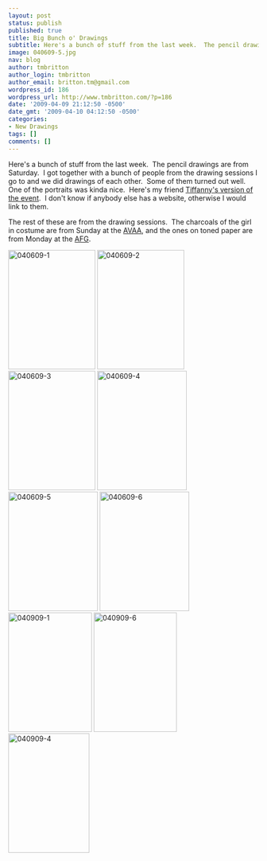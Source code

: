 ```yaml
---
layout: post
status: publish
published: true
title: Big Bunch o' Drawings
subtitle: Here's a bunch of stuff from the last week.  The pencil drawings are from Saturday.
image: 040609-5.jpg
nav: blog
author: tmbritton
author_login: tmbritton
author_email: britton.tm@gmail.com
wordpress_id: 186
wordpress_url: http://www.tmbritton.com/?p=186
date: '2009-04-09 21:12:50 -0500'
date_gmt: '2009-04-10 04:12:50 -0500'
categories:
- New Drawings
tags: []
comments: []
---
```

<p>Here's a bunch of stuff from the last week.  The pencil drawings are from Saturday.  I got together with a bunch of people from the drawing sessions I go to and we did drawings of each other.  Some of them turned out well.  One of the portraits was kinda nice.  Here's my friend <a href="http://tiffannysketchbook.blogspot.com/2009/04/short-poses-of-my-friends-in-charcoal.html" target="_blank">Tiffanny's version of the event</a>.  I don't know if anybody else has a website, otherwise I would link to them.</p>
<p>The rest of these are from the drawing sessions.  The charcoals of the girl in costume are from Sunday at the <a href="http://www.avaaonline.org/">AVAA</a>, and the ones on toned paper are from Monday at the <a href="http://austinfigurative.com/">AFG</a>.</p>
<p><a class="tt-flickr tt-flickr-Small" title="040609-1" href="http://www.tmbritton.com/art/photo/3416651831/040609-1.html"><img class="alignnone" src="http://farm4.static.flickr.com/3392/3416651831_e09b8af960_m.jpg" alt="040609-1" width="175" height="240" /></a> <a class="tt-flickr tt-flickr-Small" title="040609-2" href="http://www.tmbritton.com/art/photo/3416651895/040609-2.html"><img class="alignnone" src="http://farm4.static.flickr.com/3661/3416651895_5dc740540b_m.jpg" alt="040609-2" width="175" height="240" /></a> <a class="tt-flickr tt-flickr-Small" title="040609-3" href="http://www.tmbritton.com/art/photo/3416651937/040609-3.html"><img class="alignnone" src="http://farm4.static.flickr.com/3327/3416651937_2e7b2d3dde_m.jpg" alt="040609-3" width="175" height="240" /></a> <a class="tt-flickr tt-flickr-Small" title="040609-4" href="http://www.tmbritton.com/art/photo/3416652031/040609-4.html"><img class="alignnone" src="http://farm4.static.flickr.com/3647/3416652031_09c68b15db_m.jpg" alt="040609-4" width="180" height="240" /></a> <a class="tt-flickr tt-flickr-Small" title="040609-5" href="http://www.tmbritton.com/art/photo/3417460034/040609-5.html"><img class="alignnone" src="http://farm4.static.flickr.com/3562/3417460034_3f5cecf1d8_m.jpg" alt="040609-5" width="180" height="240" /></a> <a class="tt-flickr tt-flickr-Small" title="040609-6" href="http://www.tmbritton.com/art/photo/3417460108/040609-6.html"><img class="alignnone" src="http://farm4.static.flickr.com/3638/3417460108_f9209328e8_m.jpg" alt="040609-6" width="180" height="240" /></a> <a class="tt-flickr tt-flickr-Small" title="040909-1" href="http://www.tmbritton.com/art/photo/3428292664/040909-1.html"><img class="alignnone" src="http://farm4.static.flickr.com/3373/3428292664_3e1d4a4d4e_m.jpg" alt="040909-1" width="168" height="240" /></a> <a class="tt-flickr tt-flickr-Small" title="040909-6" href="http://www.tmbritton.com/art/photo/3428292520/040909-6.html"><img class="alignnone" src="http://farm4.static.flickr.com/3303/3428292520_aee7446680_m.jpg" alt="040909-6" width="167" height="240" /></a> <a class="tt-flickr tt-flickr-Small" title="040909-4" href="http://www.tmbritton.com/art/photo/3428292592/040909-4.html"><img class="alignnone" src="http://farm4.static.flickr.com/3308/3428292592_b03e7347b4_m.jpg" alt="040909-4" width="163" height="240" /></a></p>
